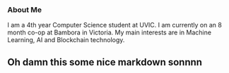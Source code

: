 ### About Me

I am a 4th year Computer Science student at UVIC. I am currently on an 8 month co-op at Bambora in Victoria. My main interests are in Machine Learning, AI and Blockchain technology.

## Oh damn this some nice markdown sonnnn
